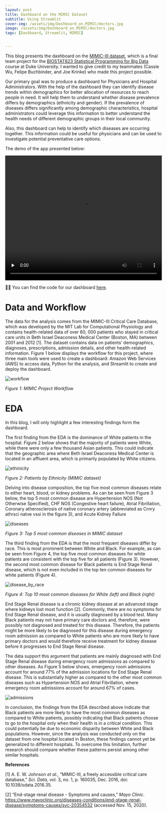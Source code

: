 ```yaml
---
layout: post
title: Dashboard on the MIMIC Dataset
subtitle: Using Streamlit 
cover-img: /assets/img/Dashboard_on_MIMIC/doctors.jpg
image: /assets/img/Dashboard_on_MIMIC/doctors.jpg
tags: [Dashboard, Streamlit, MIMIC]


---
```




This blog presents the dashboard on the [MIMIC-III dataset](https://mimic.physionet.org), which is a final team project for the [BIOSTAT823 Statistical Programming for Big Data](https://github.com/cliburn/bios-823-2020) course at Duke University.  I wanted to give credit to my teammates (Cassie Wu, Felipe Buchbinder, and Joe Krinke) who made this project possible. 

Our primary goal was to produce a dashboard for Physicians and Hospital Administrators. With the help of the dashboard they can identify disease trends within demographics for better allocation of resources to reach people in need. It will help them to understand whether disease prevalence differs by demographics (ethnicity and gender). If the prevalence of diseases differs significantly among demographic characteristics, hospital administrators could leverage this information to better understand the health needs of different demographic groups in their local community. 

Also, this dashboard can help to identify which diseases are occurring together. This information could be useful for physicians and can be used to investigate potential preventative care options. 

The demo of the app presented below: 

<video autoplay width="100%" height="400" controls="controls" preload="none">
      <!-- MP4 for Safari, IE9, iPhone, iPad, Android, and Windows Phone 7 -->
      <source type="video/mp4" src="/assets/img/Dashboard_on_MIMIC/app_demo.mp4" />
  </video>



👩‍💻 You can find the code for our dashboard [here](https://github.com/Klalena/MIMIC-Analysis).

# Data and Workflow 

The data for the analysis comes from the MIMIC-III Critical Care Database, which was developed by the MIT Lab for Computational Physiology and contains health-related data of over 60, 000 patients who stayed in critical care units in Beth Israel Deaconess Medical Center (Boston, MA) between 2001 and 2012 [1].  The dataset contains data on patients’ demographics, diagnoses, prescriptions, admission details, and other health-related information. Figure 1 below displays the workflow for this project, where three main tools were used to create a dashboard: Amazon Web Services (AWS) to access data, Python for the analysis, and Streamlit to create and deploy the dashboard.

![workflow](../assets/img/Dashboard_on_MIMIC/workflow.png)

*Figure 1: MIMIC Project Workflow*   

# EDA 

In this blog, I will only highlight a few interesting findings form the dashboard. 

The first finding from the EDA is the dominance of White patients in the hospital. Figure 2 below shows that the majority of patients were White, while there were only a few thousand Asian patients. This could indicate that the geographic area where Beth Israel Deaconess Medical Center is located in an affluent area, which is primarily populated by White citizens.

![ethinicity](../assets/img/Dashboard_on_MIMIC/Patients_ethnicity.png)

*Figure 2: Patients by Ethnicity (MIMIC dataset)*

Delving into disease composition, the top five most common diseases relate to either heart, blood, or kidney problems. As can be seen from Figure 3 below, the top 5 most common disease are Hypertension NOS (Not Otherwise Specified), CHF NOS (Congestive heart failure), Atrial Fibrillation, Coronary atherosclerosis of native coronary artery (abbreviated as Crnry athrsci natve vssi in the figure 3), and Acute Kidney Failure

![diseases](../assets/img/Dashboard_on_MIMIC/top_diseases.png)

 

*Figure 3: Top 5 most common diseases in MIMIC dataset*

The third finding from the EDA is that the most frequent diseases differ by race. This is most prominent between White and Black. For example, as can be seen from Figure 4, the top five most common diseases for white patients are consistent with the top five for all patients (Figure 3). However, the second most common disease for Black patients is End Stage Renal disease, which is not even included in the top ten common diseases for white patients (Figure 4). 

![disease_by_race](../assets/img/Dashboard_on_MIMIC/diseases_by_race.png)

*Figure 4: Top 10 most common diseases for White (left) and Black (right)* 

End Stage Renal disease is a chronic kidney disease at an advanced stage where kidneys lost most function [2].  Commonly, there are no symptoms for End Stage Renal disease, and it is usually diagnosed by a blood test.  Many Black patients may not have primary care doctors and, therefore, were possibly not diagnosed and treated for this disease. Therefore, the patients might be more likely to be diagnosed for this disease during emergency room admission as compared to White patients who are more likely to have primary doctors and would therefore receive treatment for kidney disease before it progresses to End Stage Renal disease. 

The data support this argument that patients are mainly diagnosed with End Stage Renal disease during emergency room admissions as compared to other diseases. As Figure 5 below shows, emergency room admissions account for around 77% of the admission locations for End Stage Renal disease. This is substantially higher as compared to the other most common diseases such as Hypertension NOS and Atrial Fibrillation, where emergency room admissions account for around 67% of cases. 

![admissions](../assets/img/Dashboard_on_MIMIC/admission_locations.png)

In conclusion, the findings from the EDA described above indicate that Black patients are more likely to have the most common diseases as compared to White patients, possibly indicating that Black patients choose to go to the hospital only when their health is in a critical condition. This could potentially be due to economic disparity between White and Black populations. However, since the analysis was conducted only on the dataset from one hospital located in Boston, these findings cannot yet be generalized to different hospitals. To overcome this limitation, further research should compare whether these patterns persist among other similar hospitals.



**References**

[1]    A. E. W. Johnson *et al.*, “MIMIC-III, a freely accessible critical care database,” *Sci. Data*, vol. 3, no. 1, p. 160035, Dec. 2016, doi: 10.1038/sdata.2016.35.

[2]    “End-stage renal disease - Symptoms and causes,” *Mayo Clinic*. https://www.mayoclinic.org/diseases-conditions/end-stage-renal-disease/symptoms-causes/syc-20354532 (accessed Nov. 15, 2020).

